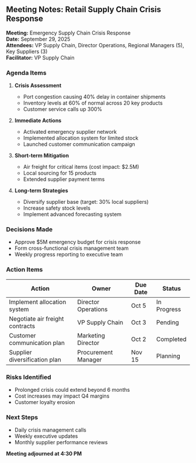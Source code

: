 ## Meeting Notes: Retail Supply Chain Crisis Response

**Meeting:** Emergency Supply Chain Crisis Response  
**Date:** September 29, 2025  
**Attendees:** VP Supply Chain, Director Operations, Regional Managers (5), Key Suppliers (3)  
**Facilitator:** VP Supply Chain  

### Agenda Items

1. **Crisis Assessment**  
   - Port congestion causing 40% delay in container shipments  
   - Inventory levels at 60% of normal across 20 key products  
   - Customer service calls up 300%  

2. **Immediate Actions**  
   - Activated emergency supplier network  
   - Implemented allocation system for limited stock  
   - Launched customer communication campaign  

3. **Short-term Mitigation**  
   - Air freight for critical items (cost impact: $2.5M)  
   - Local sourcing for 15 products  
   - Extended supplier payment terms  

4. **Long-term Strategies**  
   - Diversify supplier base (target: 30% local suppliers)  
   - Increase safety stock levels  
   - Implement advanced forecasting system  

### Decisions Made

- Approve $5M emergency budget for crisis response  
- Form cross-functional crisis management team  
- Weekly progress reporting to executive team  

### Action Items

| Action | Owner | Due Date | Status |
|--------|-------|----------|--------|
| Implement allocation system | Director Operations | Oct 5 | In Progress |
| Negotiate air freight contracts | VP Supply Chain | Oct 3 | Pending |
| Customer communication plan | Marketing Director | Oct 2 | Completed |
| Supplier diversification plan | Procurement Manager | Nov 15 | Planning |

### Risks Identified

- Prolonged crisis could extend beyond 6 months  
- Cost increases may impact Q4 margins  
- Customer loyalty erosion  

### Next Steps

- Daily crisis management calls  
- Weekly executive updates  
- Monthly supplier performance reviews  

**Meeting adjourned at 4:30 PM**